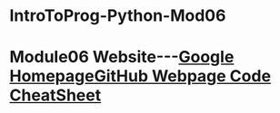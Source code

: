 # IntroToProg-Python-Mod06
# Module06 Website---[Google Homepage](https://www.google.com "Google's Homepage")[GitHub Webpage Code CheatSheet](https://github.com/adam-p/markdown-here/wiki/Markdown-Cheatsheet)

